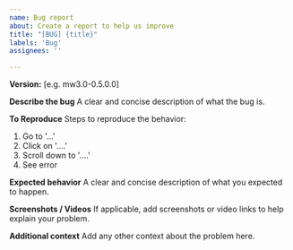 ```yaml
---
name: Bug report
about: Create a report to help us improve
title: "[BUG] {title}"
labels: 'Bug'
assignees: ''

---
```


**Version:** [e.g. mw3.0-0.5.0.0]

**Describe the bug**
A clear and concise description of what the bug is.

**To Reproduce**
Steps to reproduce the behavior:
1. Go to '...'
2. Click on '....'
3. Scroll down to '....'
4. See error

**Expected behavior**
A clear and concise description of what you expected to happen.

**Screenshots / Videos**
If applicable, add screenshots or video links to help explain your problem.

**Additional context**
Add any other context about the problem here.
